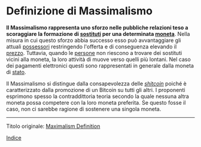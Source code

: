# Definizione di Massimalismo



**Il Massimalismo rappresenta uno sforzo nelle pubbliche relazioni teso a scoraggiare la formazione di [sostituti](ch026-substitution-principle.md) per una determinata [moneta](ch101-glossary.md#)**. Nella misura in cui questo sforzo abbia successo esso può avvantaggiare gli attuali [possessori](ch101-glossary.md#proprietario) restringendo l'offerta e di conseguenza elevando il [prezzo](ch101-glossary.md#prezzo). Tuttavia, quando le [persone](ch101-glossary.md#persona) non riescono a trovare dei sostituti vicini alla moneta, la loro attività di muove verso quelli più lontani. Nel caso dei pagamenti elettronici questi sono rappresentati in generale dalla moneta di [stato](ch101-glossary.md#stato).

Il Massimalismo si distingue dalla consapevolezza delle [_shitcoin_](ch100-shitcoin-definition.md) poiché è caratterizzato dalla promozione di un Bitcoin su tutti gli altri. I proponenti esprimono spesso la contraddittoria teoria  secondo la quale nessuna altra moneta possa competere con la loro moneta preferita. Se questo fosse il caso, non ci sarebbe ragione di sostenere una singola moneta.

---------
Titolo originale: [Maximalism Definition](https://github.com/libbitcoin/libbitcoin-system/wiki/Maximalism-Definition)

[Indice](/README.md)

